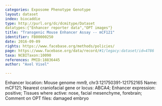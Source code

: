 ```yaml
---
categories: Exposome Phenotype Genotype
layout: dataset  
index: biocaddie  
type: http://purl.org/dc/dcmitype/Dataset  
datatypes:{"Enhancer reporter data","OPT images"}  
title: "Transgenic Mouse Enhancer Assay -- mCF121"  
identifier: FB00000250  
date: 2016-09-09  
rights: https://www.facebase.org/methods/policies/  
page: https://www.facebase.org/data/record/#1/legacy:dataset/id=4786  
taxa: NCBITaxon:10090  
references: PMID:18836445  
author: "Axel Visel"  

---
```

 Enhancer location: Mouse genome mm9, chr3:121750391-121752165 Name: mCF121; Nearest craniofacial gene or locus: ABCA4; Enhancer expression: positive; Tissues where active: nose, facial mesenchyme, forebrain; Comment on OPT files: damaged embryo
